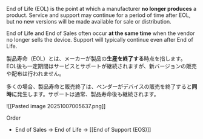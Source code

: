 
End of Life (EOL) is the point at which a manufacturer **no longer produces** a product. 
Service and support may continue for a period of time after EOL, but no new versions will be made available for sale or distribution.

End of Life and End of Sales often occur **at the same time** when the vendor no longer sells the device. Support will typically continue even after End of Life.

製品寿命（EOL）とは、メーカーが製品の**生産を終了する**時点を指します。
EOL後も一定期間はサービスとサポートが継続されますが、新バージョンの販売や配布は行われません。

多くの場合、製品寿命と販売終了は、ベンダーがデバイスの販売を終了すると**同時に**発生します。サポートは通常、製品寿命後も継続されます。

![[Pasted image 20251007005637.png]]

Order
- End of Sales -> End of Life -> [[End of Support (EOS)]]
